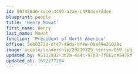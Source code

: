 ```yaml
---
id: 907486d6-cac0-4490-a2ae-c478dee7ddee
blueprint: people
title: 'Henry Mowat'
first_name: Henry
last_name: Mowat
function: 'President of North America'
office: 5eb0272d-df47-49da-bf4a-0be49e31029c
image: people/leadership/20210325_henrym-050.jpg
updated_by: 95132932-3b2a-4a4c-97b8-7f062ce5478f
updated_at: 1692277204
---
```

